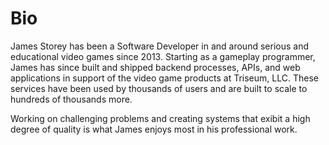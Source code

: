 # Bio
James Storey has been a Software Developer in and around serious and educational video games since 2013.
Starting as a gameplay programmer, James has since built and shipped backend processes, APIs, 
and web applications in support of the video game products at Triseum, LLC. These services have been
used by thousands of users and are built to scale to hundreds of thousands more.

Working on challenging problems and creating systems that exibit a high degree of quality 
is what James enjoys most in his professional work.